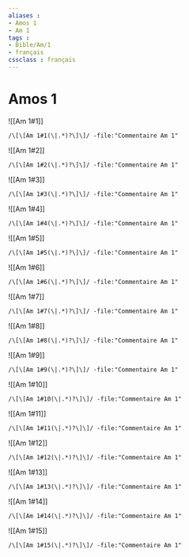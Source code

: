 ```yaml
---
aliases : 
- Amos 1
- Am 1
tags : 
- Bible/Am/1
- français
cssclass : français
---
```


# Amos 1

![[Am 1#1]]

```query
/\[\[Am 1#1(\|.*)?\]\]/ -file:"Commentaire Am 1"
```

![[Am 1#2]]

```query
/\[\[Am 1#2(\|.*)?\]\]/ -file:"Commentaire Am 1"
```

![[Am 1#3]]

```query
/\[\[Am 1#3(\|.*)?\]\]/ -file:"Commentaire Am 1"
```

![[Am 1#4]]

```query
/\[\[Am 1#4(\|.*)?\]\]/ -file:"Commentaire Am 1"
```

![[Am 1#5]]

```query
/\[\[Am 1#5(\|.*)?\]\]/ -file:"Commentaire Am 1"
```

![[Am 1#6]]

```query
/\[\[Am 1#6(\|.*)?\]\]/ -file:"Commentaire Am 1"
```

![[Am 1#7]]

```query
/\[\[Am 1#7(\|.*)?\]\]/ -file:"Commentaire Am 1"
```

![[Am 1#8]]

```query
/\[\[Am 1#8(\|.*)?\]\]/ -file:"Commentaire Am 1"
```

![[Am 1#9]]

```query
/\[\[Am 1#9(\|.*)?\]\]/ -file:"Commentaire Am 1"
```

![[Am 1#10]]

```query
/\[\[Am 1#10(\|.*)?\]\]/ -file:"Commentaire Am 1"
```

![[Am 1#11]]

```query
/\[\[Am 1#11(\|.*)?\]\]/ -file:"Commentaire Am 1"
```

![[Am 1#12]]

```query
/\[\[Am 1#12(\|.*)?\]\]/ -file:"Commentaire Am 1"
```

![[Am 1#13]]

```query
/\[\[Am 1#13(\|.*)?\]\]/ -file:"Commentaire Am 1"
```

![[Am 1#14]]

```query
/\[\[Am 1#14(\|.*)?\]\]/ -file:"Commentaire Am 1"
```

![[Am 1#15]]

```query
/\[\[Am 1#15(\|.*)?\]\]/ -file:"Commentaire Am 1"
```

